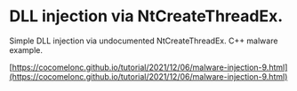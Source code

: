# DLL injection via NtCreateThreadEx.

Simple DLL injection via undocumented NtCreateThreadEx. C++ malware example.    

[https://cocomelonc.github.io/tutorial/2021/12/06/malware-injection-9.html](https://cocomelonc.github.io/tutorial/2021/12/06/malware-injection-9.html)   
